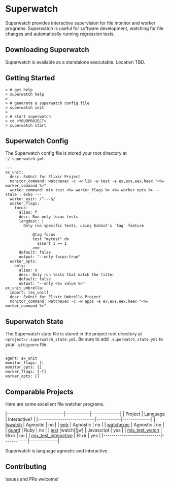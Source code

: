 # Superwatch

Superwatch provides interactive supervision for file monitor and worker
programs.  Superwatch is useful for software development, watching for file
changes and automatically running regression tests.

## Downloading Superwatch

Superwatch is available as a standalone executable.  Location TBD.

## Getting Started

    > # get help
    > superwatch help
    >
    > # generate a superwatch config file
    > superwatch init 
    >
    > # start superwatch
    > cd <YOURPROJECT>
    > superwatch start

## Superwatch Config

The Superwatch config file is stored your root directory at `~/.superwatch.yml`.

    ---
    ex_unit:
      desc: ExUnit for Elixir Project
      monitor_command: watchexec -c -w lib -w test -e ex,exs,eex,heex "<%= worker_command %>"
      worker_command: mix test <%= worker_flags %> <%= worker_opts %> --stale ; echo ---
      worker_exit: /^---$/
      worker_flags:
        focus: 
          alias: f
          desc: Run only focus tests
          longdesc: |
            Only run specific tests, using ExUnit's `tag` feature
    
                @tag focus
                test "mytest" do 
                  assert 1 == 1
                end
          default: false
          output: "--only focus:true" 
      worker_opts:
        only: 
          alias: o
          desc: Only run tests that match the filter
          default: false
          output: "--only <%= value %>" 
    ex_unit_umbrella: 
      import: [ex_unit]
      desc: ExUnit for Elixir Umbrella Project
      monitor_command: watchexec -c -w apps -e ex,exs,eex,heex "<%= worker_command %>"

## Superwatch State 

The Superwatch state file is stored in the project root directory at
`<project>/.superwatch_state.yml`.  Be sure to add `.superwatch_state.yml` to
your `.gitignore` file.

    ---
    agent: ex_unit
    monitor_flags: []
    monitor_opts: []
    worker_flags: [-f]
    worker_opts: []

## Comparable Projects

Here are some excellent file watcher programs.  

|----------------------------|------------|--------------|
| Project                    | Language   | Interactive? |
|----------------------------|------------|--------------|
| [fswatch][f]               | Agnostic   | no           |
| [entr][e]                  | Agnostic   | no           |
| [watchexec][w]             | Agnostic   | no           |
| [guard][g]                 | Ruby       | no           |
| [jest][j] [watch][jw]      | Javascript | yes          |
| [mix_test_watch][mw]       | Elixir     | no           |
| [mix_test_interactive][mi] | Elixir     | yes          |
|----------------------------|------------|--------------|

Superwatch is language agnostic and interactive.

[f]: https://emcrisostomo.github.io/fswatch/
[e]: http://eradman.com/entrproject/
[w]: https://watchexec.github.io/
[g]: https://github.com/guard/guard
[j]: https://jestjs.io/
[ji]: https://egghead.io/lessons/javascript-use-jest-s-interactive-watch-mode 
[mw]: https://hex.pm/packages/mix_test_watch
[mi]: https://hexdocs.pm/mix_test_interactive/readme.html

## Contributing

Issues and PRs welcome!

